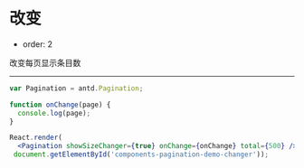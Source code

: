 # 改变

- order: 2

改变每页显示条目数

---

````jsx
var Pagination = antd.Pagination;

function onChange(page) {
  console.log(page);
}

React.render(
  <Pagination showSizeChanger={true} onChange={onChange} total={500} />, 
 document.getElementById('components-pagination-demo-changer'));
````
